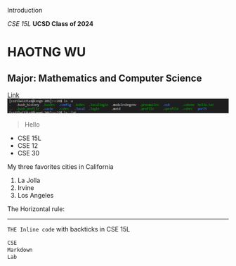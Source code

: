 Introduction

*CSE 15L*
**UCSD Class of 2024**	
# HAOTNG WU
## Major: Mathematics and Computer Science
[Link](https://ucsd-cse15l-w23.github.io/week/week1/)	
![Image](Capture3.PNG)	
> Hello

* CSE 15L
* CSE 12
* CSE 30

 My three favorites cities in California
1. La Jolla
2. Irvine 
3. Los Angeles

The Horizontal rule:

---

`THE Inline code` with backticks in CSE 15L

```
CSE
Markdown
Lab 
```
